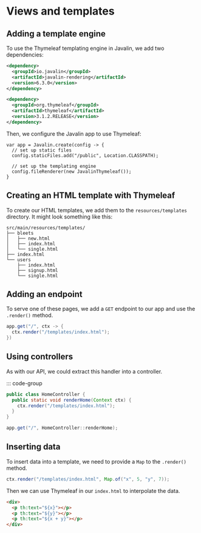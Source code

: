 # Views and templates

<Vimeo id="1" />

## Adding a template engine

To use the Thymeleaf templating engine in Javalin, we add two dependencies:

```xml
<dependency>
  <groupId>io.javalin</groupId>
  <artifactId>javalin-rendering</artifactId>
  <version>6.3.0</version>
</dependency>

<dependency>
  <groupId>org.thymeleaf</groupId>
  <artifactId>thymeleaf</artifactId>
  <version>3.1.2.RELEASE</version>
</dependency>
```

Then, we configure the Javalin app to use Thymeleaf:

```java{5-6}
var app = Javalin.create(config -> {
  // set up static files
  config.staticFiles.add("/public", Location.CLASSPATH);

  // set up the templating engine
  config.fileRenderer(new JavalinThymeleaf());
}
```

## Creating an HTML template with Thymeleaf

To create our HTML templates, we add them to the `resources/templates`
directory. It might look something like this:

```console
src/main/resources/templates/
├── bleets
│   ├── new.html
│   ├── index.html
│   └── single.html
├── index.html
└── users
    ├── index.html
    ├── signup.html
    └── single.html
```

## Adding an endpoint

To serve one of these pages, we add a `GET` endpoint to our app and use the
`.render()` method.

```java
app.get("/", ctx -> {
  ctx.render("/templates/index.html");
})
```

## Using controllers

As with our API, we could extract this handler into a controller.

::: code-group

```java [HomeController.java]
public class HomeController {
  public static void renderHome(Context ctx) {
    ctx.render("/templates/index.html");
  }
}
```

```java [App.java]
app.get("/", HomeController::renderHome);
```

## Inserting data

To insert data into a template, we need to provide a `Map` to the `.render()`
method.

```java
ctx.render("/templates/index.html", Map.of("x", 5, "y", 7));
```

Then we can use Thymeleaf in our `index.html` to interpolate the data.

```html
<div>
  <p th:text="${x}"></p>
  <p th:text="${y}"></p>
  <p th:text="${x + y}"></p>
</div>
```

